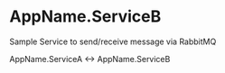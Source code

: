 # AppName.ServiceB

Sample Service to send/receive message via RabbitMQ

AppName.ServiceA <-> AppName.ServiceB
